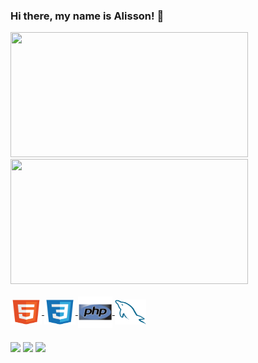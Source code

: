 ### Hi there, my name is Alisson! 👋


<div>
  <a href="https://github.com/Alisson-Ribeiro">
  <img height="200em" width="380em" src="https://github-readme-stats.vercel.app/api?username=Alisson-Ribeiro&show_icons=true&theme=dark&include_all_commits=true&count_private=true"/>
  <img height="200em" width="380em" src="https://github-readme-stats.vercel.app/api/top-langs/?username=Alisson-Ribeiro&layout=compact&langs_count=7&theme=dark&include_all_commits=true&count_private=true"/>
</div>
<div style="display: inline_block"><br>
  <img align="center" alt="Alisson-HTML" height="40" width="50" src="https://raw.githubusercontent.com/devicons/devicon/master/icons/html5/html5-original.svg">
  <img align="center" alt="Alisson-CSS" height="40" width="50" src="https://raw.githubusercontent.com/devicons/devicon/master/icons/css3/css3-original.svg">
  <img align="center" alt="Alisson-PHP" height="50" width="55" src="https://raw.githubusercontent.com/devicons/devicon/master/icons/php/php-original.svg">
  <img align="center" alt="Alisson-MYSQL" height="40" width="50" src="https://raw.githubusercontent.com/devicons/devicon/master/icons/mysql/mysql-original.svg">
</div>
  
  ###
  ###
  
<div> 
  
  <a href="https://www.instagram.com/alisson.vieira.14/" target="_blank"><img src="https://img.shields.io/badge/-Instagram-%23E4405F?style=for-the-badge&logo=instagram&logoColor=white" target="_blank"></a>
  <a href = "mailto:alissonribeirow1@gmail.com"><img src="https://img.shields.io/badge/-Gmail-%23333?style=for-the-badge&logo=gmail&logoColor=white" target="_blank"></a>
  <a href="https://www.linkedin.com/in/alisson-ribeiro-69680653/" target="_blank"><img src="https://img.shields.io/badge/-LinkedIn-%230077B5?style=for-the-badge&logo=linkedin&logoColor=white" target="_blank"></a>
</div>
